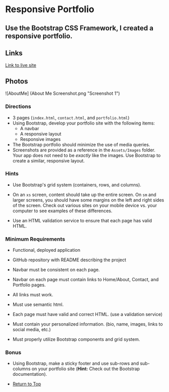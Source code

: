 # Responsive Portfolio
## Use the Bootstrap CSS Framework, I created a responsive portfolio.

## Links
[Link to live site](https://eamon02.github.io/Bootstrap-Repositoy/)

## Photos

![AboutMe] (About Me Screenshot.png "Screenshot 1")


### Directions
 * 3 pages (```index.html```, ```contact.html```, and ```portfolio.html```)
 * Using Bootstrap, develop your portfolio site with the following items:
   - A navbar
   - A responsive layout
   - Responsive images
 * The Bootstrap portfolio should minimize the use of media queries.
 * Screenshots are provided as a reference in the `Assets/Images` folder. Your app does not need to be _exactly_ like the images. Use Bootstrap to create a similar, responsive layout.

### Hints

* Use Bootstrap's grid system (containers, rows, and columns).

* On an `xs` screen, content should take up the entire screen. On `sm` and larger screens, you should have some margins on the left and right sides of the screen. Check out various sites on your mobile device vs. your computer to see examples of these differences.

* Use an HTML validation service to ensure that each page has valid HTML.


### Minimum Requirements

* Functional, deployed application

* GitHub repository with README describing the project

* Navbar must be consistent on each page.

* Navbar on each page must contain links to Home/About, Contact, and Portfolio pages.

* All links must work.

* Must use semantic html.

* Each page must have valid and correct HTML. (use a validation service)

* Must contain your personalized information. (bio, name, images, links to social media, etc.)

* Must properly utilize Bootstrap components and grid system.

### Bonus

* Using Bootstrap, make a sticky footer and use sub-rows and sub-columns on your portfolio site (**Hint:** Check out the Bootstrap documentation).

* [Return to Top](#Responsive-Portfolio)